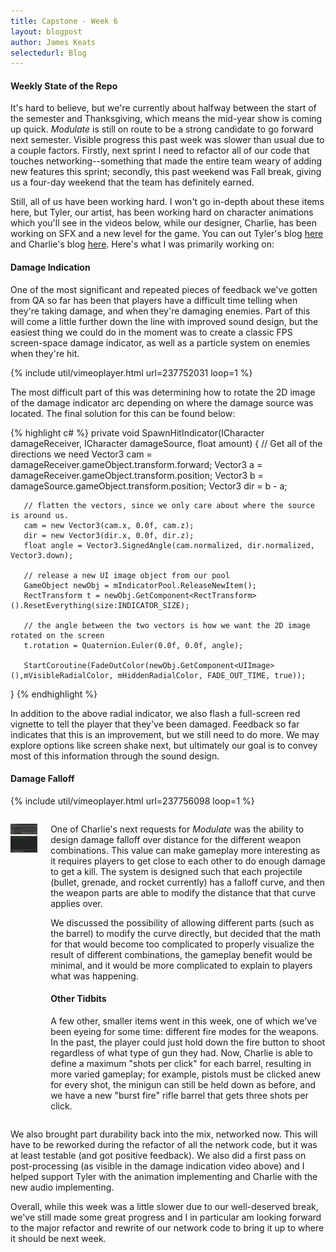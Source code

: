 ```yaml
---
title: Capstone - Week 6
layout: blogpost
author: James Keats
selectedurl: Blog
---
```

#### Weekly State of the Repo

It's hard to believe, but we're currently about halfway between the start of the semester and Thanksgiving, which means the mid-year show is coming up quick. <i>Modulate</i> is still on route to be a strong candidate to go forward next semester. Visible progress this past week was slower than usual due to a couple factors. Firstly, next sprint I need to refactor all of our code that touches networking--something that made the entire team weary of adding new features this sprint; secondly, this past weekend was Fall break, giving us a four-day weekend that the team has definitely earned.

<!--more-->

Still, all of us have been working hard. I won't go in-depth about these items here, but Tyler, our artist, has been working hard on character animations which you'll see in the videos below, while our designer, Charlie, has been working on SFX and a new level for the game. You can out Tyler's blog [here](http://tylerbolsterseniorcapstone.blogspot.com) and Charlie's blog [here](https://charliecarucci.wordpress.com/capstone-blog/). Here's what I was primarily working on:

#### Damage Indication

One of the most significant and repeated pieces of feedback we've gotten from QA so far has been that players have a difficult time telling when they're taking damage, and when they're damaging enemies. Part of this will come a little further down the line with improved sound design, but the easiest thing we could do in the moment was to create a classic FPS screen-space damage indicator, as well as a particle system on enemies when they're hit.

<p>
{% include util/vimeoplayer.html url=237752031 loop=1 %}
</p>

The most difficult part of this was determining how to rotate the 2D image of the damage indicator arc depending on where the damage source was located. The final solution for this can be found below:

{% highlight c# %}
private void SpawnHitIndicator(ICharacter damageReceiver, ICharacter damageSource, float amount)
{
       // Get all of the directions we need
       Vector3 cam = damageReceiver.gameObject.transform.forward;
       Vector3 a = damageReceiver.gameObject.transform.position;
       Vector3 b = damageSource.gameObject.transform.position;
       Vector3 dir = b - a;
 
       // flatten the vectors, since we only care about where the source is around us.
       cam = new Vector3(cam.x, 0.0f, cam.z);
       dir = new Vector3(dir.x, 0.0f, dir.z);
       float angle = Vector3.SignedAngle(cam.normalized, dir.normalized, Vector3.down);
 
       // release a new UI image object from our pool
       GameObject newObj = mIndicatorPool.ReleaseNewItem();
       RectTransform t = newObj.GetComponent<RectTransform>().ResetEverything(size:INDICATOR_SIZE);
 
       // the angle between the two vectors is how we want the 2D image rotated on the screen
       t.rotation = Quaternion.Euler(0.0f, 0.0f, angle);
 
       StartCoroutine(FadeOutColor(newObj.GetComponent<UIImage>(),mVisibleRadialColor, mHiddenRadialColor, FADE_OUT_TIME, true));
}
{% endhighlight %}

In addition to the above radial indicator, we also flash a full-screen red vignette to tell the player that they've been damaged. Feedback so far indicates that this is an improvement, but we still need to do more. We may explore options like screen shake next, but ultimately our goal is to convey most of this information through the sound design.

#### Damage Falloff

<p>
{% include util/vimeoplayer.html url=237756098 loop=1 %}
</p>

<p>
    <div class="columns">
        <div class="col-4 col-s-12">
            <p class="text-align-center">
                <img src="/assets/img/blog/capstone/week6-damagecurve.png" style="width: 340px;">
            </p>
        </div>
        <div class="col-8 col-s-12">
            <p>One of Charlie's next requests for <i>Modulate</i> was the ability to design damage falloff over distance for the different weapon combinations. This value can make gameplay more interesting as it requires players to get close to each other to do enough damage to get a kill. The system is designed such that each projectile (bullet, grenade, and rocket currently) has a falloff curve, and then the weapon parts are able to modify the distance that that curve applies over.</p>
            <p>We discussed the possibility of allowing different parts (such as the barrel) to modify the curve directly, but decided that the math for that would become too complicated to properly visualize the result of different combinations, the gameplay benefit would be minimal, and it would be more complicated to explain to players what was happening.</p>
            <h4>Other Tidbits</h4>
            <p>A few other, smaller items went in this week, one of which we've been eyeing for some time: different fire modes for the weapons. In the past, the player could just hold down the fire button to shoot regardless of what type of gun they had. Now, Charlie is able to define a maximum "shots per click" for each barrel, resulting in more varied gameplay; for example, pistols must be clicked anew for every shot, the minigun can still be held down as before, and we have a new "burst fire" rifle barrel that gets three shots per click.</p>
        </div>
    </div>
</p>

We also brought part durability back into the mix, networked now. This will have to be reworked during the refactor of all the network code, but it was at least testable (and got positive feedback). We also did a first pass on post-processing (as visible in the damage indication video above) and I helped support Tyler with the animation implementing and Charlie with the new audio implementing.

Overall, while this week was a little slower due to our well-deserved break, we've still made some great progress and I in particular am looking forward to the major refactor and rewrite of our network code to bring it up to where it should be next week.
